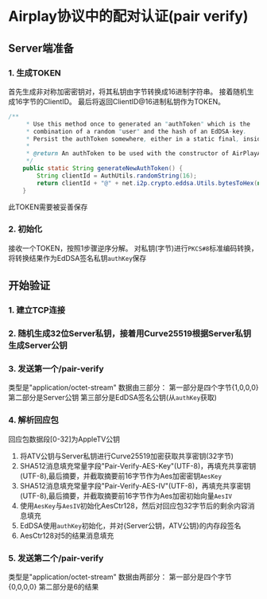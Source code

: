 # Airplay协议中的配对认证(pair verify)
## Server端准备
### 1. 生成TOKEN
首先生成非对称加密密钥对，将其私钥由字节转换成16进制字符串。
接着随机生成16字节的ClientID。
最后将返回ClientID@16进制私钥作为TOKEN。
```java
/**
     * Use this method once to generated an "authToken" which is the
     * combination of a random "user" and the hash of an EdDSA-key.
     * Persist the authToken somewhere, either in a static final, inside a property etc.
     *
     * @return An authToken to be used with the constructor of AirPlayAuth.
     */
    public static String generateNewAuthToken() {
        String clientId = AuthUtils.randomString(16);
        return clientId + "@" + net.i2p.crypto.eddsa.Utils.bytesToHex(new KeyPairGenerator().generateKeyPair().getPrivate().getEncoded());
    }
```
此TOKEN需要被妥善保存
### 2. 初始化
接收一个TOKEN，按照1步骤逆序分解。
对私钥(字节)进行`PKCS#8`标准编码转换，将转换结果作为EdDSA签名私钥`authKey`保存
## 开始验证
### 1. 建立TCP连接
### 2. 随机生成32位Server私钥，接着用Curve25519根据Server私钥生成Server公钥
### 3. 发送第一个/pair-verify
类型是"application/octet-stream"
数据由三部分：
第一部分是四个字节{1,0,0,0}
第二部分是Server公钥
第三部分是EdDSA签名公钥(从`authKey`获取)
### 4. 解析回应包
回应包数据段[0-32]为AppleTV公钥
1. 将ATV公钥与Server私钥进行Curve25519加密获取共享密钥(32字节)
2. SHA512消息填充常量字段"Pair-Verify-AES-Key"(UTF-8)，再填充共享密钥(UTF-8),最后摘要，并截取摘要前16字节作为Aes加密密钥`AesKey`
3. SHA512消息填充常量字段"Pair-Verify-AES-IV"(UTF-8)，再填充共享密钥(UTF-8),最后摘要，并截取摘要前16字节作为Aes加密初始向量`AesIV`
4. 使用`AesKey`与`AesIV`初始化AesCtr128，然后对回应包32字节后的剩余内容消息填充
5. EdDSA使用`authKey`初始化，并对{Server公钥，ATV公钥}的内存段签名
6. AesCtr128对5的结果消息填充
### 5. 发送第二个/pair-verify
类型是"application/octet-stream"
数据由两部分：
第一部分是四个字节{0,0,0,0}
第二部分是6的结果